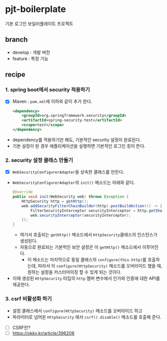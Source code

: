 # pjt-boilerplate
기본 로그인 보일러플레이트 프로젝트

## branch
- develop : 개발 버전
- feature : 특정 기능

## recipe
### 1. spring boot에서 security 적용하기
  - [X] Maven :  `pom.xml`에 이하와 같이 추가 한다.
    ```xml
    <dependency>
        <groupId>org.springframework.security</groupId>
        <artifactId>spring-security-test</artifactId>
        <scope>test</scope>
    </dependency>
    ```
  - dependency를 적용하기만 해도, 기본적인 security 설정이 완료된다.
  - 기본 설정이 된 경우 애플리케이션을 실행하면 기본적인 로그인 창이 뜬다.
### 2. security 설정 클래스 만들기
  - [X] `WebSecurityConfigurerAdapter`을 상속한 클래스를 만든다.
  - `WebSecurityConfigurerAdapter`의 `init()` 메소드는 아래와 같다.
    ```java
    @Override
    public void init(WebSecurity web) throws Exception {
        HttpSecurity http = getHttp();
        web.addSecurityFilterChainBuilder(http).postBuildAction(() -> {
            FilterSecurityInterceptor securityInterceptor = http.getSharedObject(FilterSecurityInterceptor.class);
            web.securityInterceptor(securityInterceptor);
        });
    }
    ```
    - 여기서 호출되는 `getHttp()` 메소드에서 `HttpSecurity`클래스의 인스턴스가 생성된다.
    - 자동으로 완료되는 기본적인 보안 설정은 이 `getHttp()` 메소드에서 이루어진다.
      - 이 메소드는 마지막으로 동일 클래스의 `configure(this.http)`를 호출하는데, 따라서 이 `configure(HttpSecurity)` 메소드를 오버라이드 했을 때, 원하는 설정을 커스터마이징 할 수 있게 되는 것이다.  
  - 이때 생성된 `HttpSecurity` 타입의 `http` 멤버 변수에서 인가와 인증에 대한 API를 제공한다.

### 3. csrf 비활성화 하기
  - 설정 클래스에서 `configure(HttpSecurity)` 메소드를 오버라이드 하고
  -  파라미터로 넘어온 `HttpSecurity` 에서 `csrf().disable()` 메소드를 호출해 준다.
  - [ ] CSRF란?
  - [ ] https://okky.kr/article/396206
